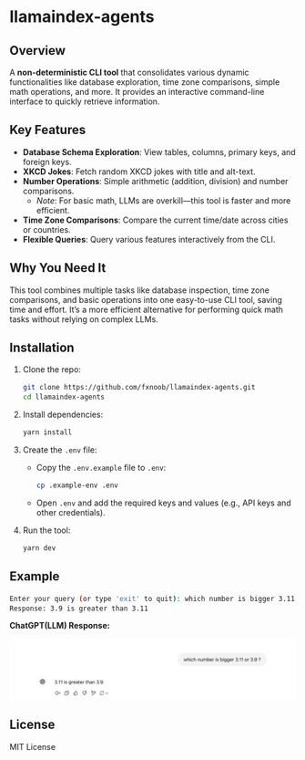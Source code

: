 # llamaindex-agents

## Overview

A **non-deterministic CLI tool** that consolidates various dynamic functionalities like database exploration, time zone comparisons, simple math operations, and more. It provides an interactive command-line interface to quickly retrieve information.

## Key Features

- **Database Schema Exploration**: View tables, columns, primary keys, and foreign keys.
- **XKCD Jokes**: Fetch random XKCD jokes with title and alt-text.
- **Number Operations**: Simple arithmetic (addition, division) and number comparisons.
    - *Note*: For basic math, LLMs are overkill—this tool is faster and more efficient.
- **Time Zone Comparisons**: Compare the current time/date across cities or countries.
- **Flexible Queries**: Query various features interactively from the CLI.

## Why You Need It

This tool combines multiple tasks like database inspection, time zone comparisons, and basic operations into one easy-to-use CLI tool, saving time and effort. It’s a more efficient alternative for performing quick math tasks without relying on complex LLMs.

## Installation

1. Clone the repo:
   ```bash
   git clone https://github.com/fxnoob/llamaindex-agents.git
   cd llamaindex-agents
   ```

2. Install dependencies:
   ```bash
   yarn install
   ```

3. Create the `.env` file:
    - Copy the `.env.example` file to `.env`:
      ```bash
      cp .example-env .env
      ```
    - Open `.env` and add the required keys and values (e.g., API keys and other credentials).


4. Run the tool:
   ```bash
   yarn dev
   ```

## Example

```bash
Enter your query (or type 'exit' to quit): which number is bigger 3.11 or 3.9 ?
Response: 3.9 is greater than 3.11
```

**ChatGPT(LLM) Response:**

![ChatGPT Response Image](./llm-response.png)


## License

MIT License


